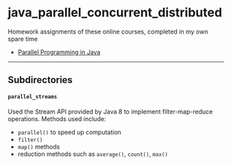 # java_parallel_concurrent_distributed

Homework assignments of these online courses, completed in my own spare time
* [Parallel Programming in Java](https://www.coursera.org/learn/parallel-programming-in-java/)


---
## Subdirectories
#### `parallel_streams`
Used the Stream API provided by Java 8 to implement filter-map-reduce operations. Methods used include:
* `parallel()` to speed up computation
* `filter()`
*  `map()` methods
*  reduction methods such as `average()`, `count()`, `max()`
